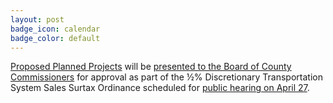 ```yaml
---
layout: post
badge_icon: calendar
badge_color: default
---
```


[Proposed Planned Projects](http://hillsboroughcounty.org/DocumentCenter/View/18548) will be [presented to the Board of County Commissioners](http://www.hillsboroughcounty.org/Calendar.aspx?EID=10680) for approval as part of the ½% Discretionary Transportation System Sales Surtax Ordinance scheduled for [public hearing on April 27](http://www.hillsboroughcounty.org/Calendar.aspx?EID=14830).
